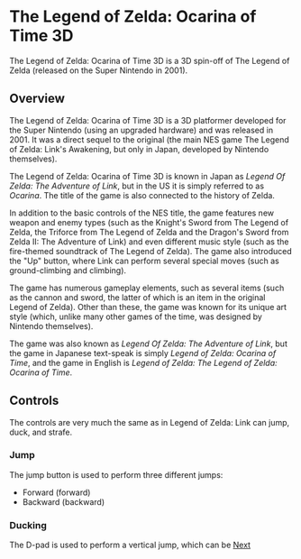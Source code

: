 # The Legend of Zelda: Ocarina of Time 3D

The Legend of Zelda: Ocarina of Time 3D is a 3D spin-off of The Legend of Zelda (released on the Super Nintendo in 2001).

## Overview

The Legend of Zelda: Ocarina of Time 3D is a 3D platformer developed for the Super Nintendo (using an upgraded hardware) and was released in 2001. It was a direct sequel to the original (the main NES game The Legend of Zelda: Link's Awakening, but only in Japan, developed by Nintendo themselves).

The Legend of Zelda: Ocarina of Time 3D is known in Japan as _Legend Of Zelda: The Adventure of Link_, but in the US it is simply referred to as _Ocarina_. The title of the game is also connected to the history of Zelda.

In addition to the basic controls of the NES title, the game features new weapon and enemy types (such as the Knight's Sword from The Legend of Zelda, the Triforce from The Legend of Zelda and the Dragon's Sword from Zelda II: The Adventure of Link) and even different music style (such as the fire-themed soundtrack of The Legend of Zelda). The game also introduced the "Up" button, where Link can perform several special moves (such as ground-climbing and climbing).

The game has numerous gameplay elements, such as several items (such as the cannon and sword, the latter of which is an item in the original Legend of Zelda). Other than these, the game was known for its unique art style (which, unlike many other games of the time, was designed by Nintendo themselves).

The game was also known as _Legend Of Zelda: The Adventure of Link_, but the game in Japanese text-speak is simply _Legend of Zelda: Ocarina of Time_, and the game in English is _Legend of Zelda: The Legend of Zelda: Ocarina of Time_.

## Controls

The controls are very much the same as in Legend of Zelda: Link can jump, duck, and strafe.

### Jump

The jump button is used to perform three different jumps:

*   Forward (forward)
*   Backward (backward)

### Ducking

The D-pad is used to perform a vertical jump, which can be
[Next](462.md)